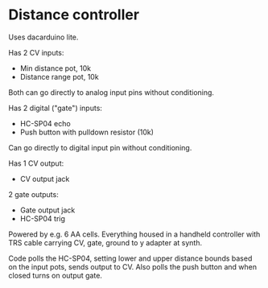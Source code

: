 # Distance controller

Uses dacarduino lite.

Has 2 CV inputs:

- Min distance pot, 10k
- Distance range pot, 10k

Both can go directly to analog input pins without conditioning.

Has 2 digital ("gate") inputs:

- HC-SP04 echo
- Push button with pulldown resistor (10k)

Can go directly to digital input pin without conditioning.

Has 1 CV output:

- CV output jack

2 gate outputs:

- Gate output jack
- HC-SP04 trig

Powered by e.g. 6 AA cells. Everything housed in a handheld controller with TRS cable carrying CV, gate, ground to y adapter at synth.

Code polls the HC-SP04, setting lower and upper distance bounds based on the input pots, sends output to CV. Also polls the push button and when closed turns on output gate.
